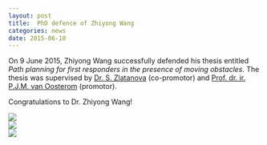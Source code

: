 ```yaml
---
layout: post
title:  PhD defence of Zhiyong Wang
categories: news
date: 2015-06-10
---
```


On 9 June 2015, Zhiyong Wang successfully defended his thesis entitled *Path planning for first responders in the presence of moving obstacles*. The thesis was supervised by [Dr. S. Zlatanova](http://3dgeoinfo.bk.tudelft.nl/szlatanova/) (co-promotor) and [Prof. dr. ir. P.J.M. van Oosterom](http://www.gdmc.nl/oosterom/) (promotor).

Congratulations to Dr. Zhiyong Wang!

<div class="row">
  <div class="col-sm-12 hidden-xs nopadding"><img class="img-responsive" src="{{ "/img/2015/zhiyong-defence-1.png" | prepend: site.baseurl }}" /></div>
  <div class="col-sm-12 hidden-xs nopadding"><img class="img-responsive" src="{{ "/img/2015/zhiyong-defence-2.png" | prepend: site.baseurl }}" /></div>
  <div class="col-sm-12 hidden-xs nopadding"><img class="img-responsive" src="{{ "/img/2015/zhiyong-defence-3.png" | prepend: site.baseurl }}" /></div>
</div>
